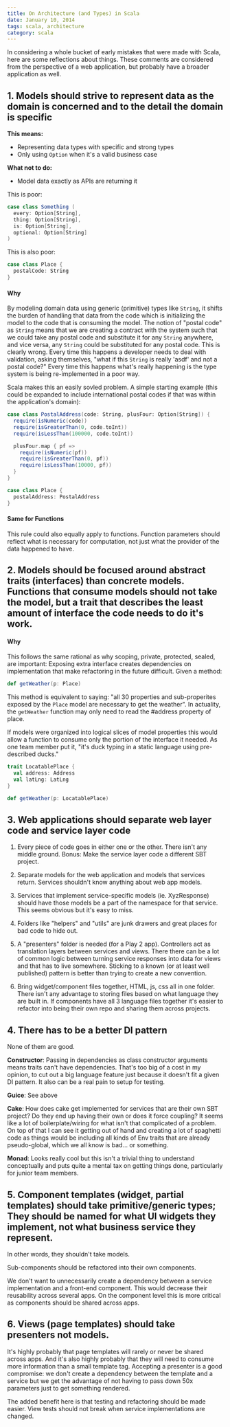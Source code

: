 ```yaml
---
title: On Architecture (and Types) in Scala
date: January 10, 2014
tags: scala, architecture
category: scala
---
```



In considering a whole bucket of early mistakes that were made with Scala, here are some reflections about things.  These comments
are considered from the perspective of a web application, but probably have a broader application as well.


## 1. Models should strive to represent data as the domain is concerned and to the detail the domain is specific

**This means:**

 * Representing data types with specific and strong types
 * Only using `Option` when it's a valid business case

**What not to do:**

* Model data exactly as APIs are returning it

This is poor:

```scala
case class Something (
  every: Option[String],
  thing: Option[String],
  is: Option[String],
  optional: Option[String]
)
```

This is also poor:

```scala
case class Place {
  postalCode: String
}
```

#### Why

By modeling domain data using generic (primitive) types like `String`, it shifts the burden of handling that data from the code which is initializing the model to the code that is consuming the model.  The notion of "postal code" as `String` means that we are creating a contract with the system such that we could take any postal code and substitute it for any `String` anywhere, and vice versa, any `String` could be substituted for any postal code.  This is clearly wrong.  Every time this happens a developer needs to deal with validation, asking themselves, "what if this `String` is really 'asdf' and not a postal code?"  Every time this happens what's really happening is the type system is being re-implemented in a poor way.

Scala makes this an easily sovled problem.  A simple starting example (this could be expanded to include international postal codes if that was within the application's domain):

```scala
case class PostalAddress(code: String, plusFour: Option[String]) {
  require(isNumeric(code))
  require(isGreaterThan(0, code.toInt))
  require(isLessThan(100000, code.toInt))

  plusFour.map { pf =>
    require(isNumeric(pf))
    require(isGreaterThan(0, pf))
    require(isLessThan(10000, pf))
  }
}

case class Place {
  postalAddress: PostalAddress
}
```

#### Same for Functions

This rule could also equally apply to functions.  Function parameters should reflect what is necessary for computation, not just what the provider of the data happened to have.



## 2. Models should be focused around abstract traits (interfaces) than concrete models.  Functions that consume models should not take the model, but a trait that describes the least amount of interface the code needs to do it's work.

#### Why

This follows the same rational as why scoping, private, protected, sealed, are important:  Exposing extra interface creates dependencies on implementation that make refactoring in the future difficult.  Given a method:

```scala
def getWeather(p: Place)
```

This method is equivalent to saying: "all 30 properties and sub-properites exposed by the `Place` model are necessary to get the weather".  In actuality, the `getWeather` function may only need to read the #address property of place.

If models were organized into logical slices of model properties this would allow a function to consume only the portion of the interface it needed.  As one team member put it, "it's duck typing in a static language using pre-described ducks."

```scala
trait LocatablePlace {
  val address: Address
  val latLng: LatLng
}

def getWeather(p: LocatablePlace)
```


## 3. Web applications should separate web layer code and service layer code

1. Every piece of code goes in either one or the other.  There isn't any middle ground.  Bonus:  Make the service layer code a different SBT project.

2. Separate models for the web application and models that services return.  Services shouldn't know anything about web app models.

3. Services that implement service-specific models (ie. XyzResponse) should have those models be a part of the namespace for that service.  This seems obvious but it's easy to miss.

4. Folders like "helpers" and "utils" are junk drawers and great places for bad code to hide out.

5. A "presenters" folder is needed (for a Play 2 app).  Controllers act as translation layers between services and views.  There there can be a lot of common logic between turning service responses into data for views and that has to live somewhere.  Sticking to a known (or at least well published) pattern is better than trying to create a new convention.

6. Bring widget/component files together, HTML, js, css all in one folder.  There isn't any advantage to storing files based on what language they are built in.  If components have all 3 language files together it's easier to refactor into being their own repo and sharing them across projects.


## 4. There has to be a better DI pattern

None of them are good.

**Constructor**:  Passing in dependencies as class constructor arguments means traits can't have dependencies.  That's too big of a cost in my opinion, to cut out a big language feature just because it doesn't fit a given DI pattern.  It also can be a real pain to setup for testing.

**Guice**:  See above

**Cake**:  How does cake get implemented for services that are their own SBT project?  Do they end up having their own or does it force coupling?  It seems like a lot of boilerplate/wiring for what isn't that complicated of a problem.  On top of that I can see it getting out of hand and creating a lot of spaghetti code as things would be including all kinds of Env traits that are already pseudo-global, which we all know is bad... or something.

**Monad**:  Looks really cool but this isn't a trivial thing to understand conceptually and puts quite a mental tax on getting things done, particularly for junior team members.


## 5. Component templates (widget, partial templates) should take primitive/generic types; They should be named for what UI widgets they implement, not what business service they represent.

In other words, they shouldn't take models.

Sub-components should be refactored into their own components.

We don't want to unnecessarily create a dependency between a service implementation and a front-end component.  This would decrease their reusability across several apps.  On the component level this is more critical as components should be shared across apps.


## 6.  Views (page templates) should take presenters not models.

It's highly probably that page templates will rarely or never be shared across apps.  And it's also highly probably that they will need to consume more information than a small template tag.  Accepting a presenter is a good compromise: we don't create a dependency between the template and a service but we get the advantage of not having to pass down 50x parameters just to get something rendered.

The added benefit here is that testing and refactoring should be made easier.  View tests should not break when service implementations are changed.
